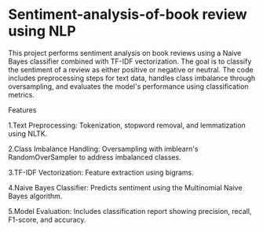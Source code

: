 # Sentiment-analysis-of-book review using NLP

This project performs sentiment analysis on book reviews using a Naive Bayes classifier combined with TF-IDF vectorization. The goal is to classify the sentiment of a review as either positive or negative or neutral. The code includes preprocessing steps for text data, handles class imbalance through oversampling, and evaluates the model's performance using classification metrics.


Features

1.Text Preprocessing: Tokenization, stopword removal, and lemmatization using NLTK.

2.Class Imbalance Handling: Oversampling with imblearn's RandomOverSampler to address imbalanced classes.

3.TF-IDF Vectorization: Feature extraction using bigrams.

4.Naive Bayes Classifier: Predicts sentiment using the Multinomial Naive Bayes algorithm.

5.Model Evaluation: Includes classification report showing precision, recall, F1-score, and accuracy.
